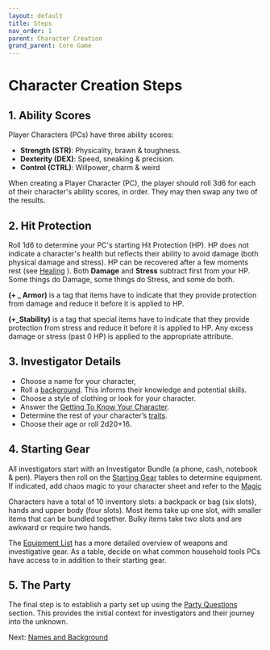 ```yaml
---
layout: default
title: Steps
nav_order: 1
parent: Character Creation
grand_parent: Core Game
---
```

# Character Creation Steps

## 1. Ability Scores
Player Characters (PCs) have three ability scores:


- **Strength (STR)**: Physicality, brawn & toughness.
- **Dexterity (DEX)**: Speed, sneaking & precision.
- **Control (CTRL)**: Willpower, charm & weird


When creating a Player Character (PC), the player should roll 3d6 for each of their character's ability scores, in order. They may then swap any two of the results.


## 2. Hit Protection
Roll 1d6 to determine your PC's starting Hit Protection (HP). HP does not indicate a character's health but reflects their ability to avoid damage (both physical damage and stress). HP can be recovered after a few moments rest (see [Healing](https://goblinarchives.github.io/LiminalHorror/Liminal%20Horror%20System/Rules/) ). Both **Damage** and **Stress** subtract first from your HP. Some things do Damage, some things do Stress, and some do both.

**(+ _ Armor)** is  a tag that  items have to indicate that they provide protection from damage and reduce it before it is applied to HP.

**(+_Stability)** is a tag that  special items have to indicate that they provide protection from stress and reduce it before it is applied to HP.  Any excess damage or stress (past 0 HP) is applied to the appropriate attribute.

## 3. Investigator Details
- Choose a name for your character,
- Roll a [background](https://goblinarchives.github.io/LiminalHorror/Liminal%20Horror%20System/Character%20Creation/Names%20and%20Background/). This informs their knowledge and potential skills.
- Choose a style of clothing or look for your character.
- Answer the [Getting To Know Your Character](https://goblinarchives.github.io/LiminalHorror/Liminal%20Horror%20System/Character%20Creation/Getting%20To%20Know%20Your%20Character/).
- Determine the rest of your character’s [traits](https://goblinarchives.github.io/LiminalHorror/Liminal%20Horror%20System/Character%20Creation/Character%20Traits/).
- Choose their age or roll 2d20+16.

## 4. Starting Gear
All investigators start with an Investigator Bundle (a phone, cash, notebook & pen). Players then roll on the [Starting Gear](https://goblinarchives.github.io/LiminalHorror/Liminal%20Horror%20System/Character%20Creation/Starting%20Gear/) tables to determine equipment. If indicated, add chaos magic to your character sheet and refer to the  [Magic](https://goblinarchives.github.io/LiminalHorror/Liminal%20Horror%20System/Magic/)

Characters have a total of 10 inventory slots: a backpack or bag (six slots), hands and upper body (four slots). Most items take up one slot, with smaller items that can be bundled together. Bulky items take two slots and are awkward or require two hands.

The [Equipment List](https://goblinarchives.github.io/LiminalHorror/Liminal%20Horror%20System/Equipment%20List/) has a more detailed overview of weapons and investigative gear. As a table, decide on what common household tools PCs have access to in addition to their starting gear.

## 5. The Party
The final step is to establish a party set up using the [Party Questions](https://goblinarchives.github.io/LiminalHorror/Liminal%20Horror%20System/Character%20Creation/Party%20Questions/) section. This provides the initial context for investigators and their journey into the unknown.

Next: [Names and Background](https://goblinarchives.github.io/LiminalHorror/Liminal%20Horror%20System/Character%20Creation/Names%20and%20Background/)
